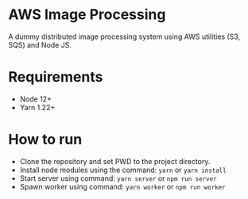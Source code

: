 # AWS Image Processing

A dummy distributed image processing system using AWS utilities (S3, SQS) and Node JS.

# Requirements

- Node 12+
- Yarn 1.22+

# How to run

- Clone the repository and set PWD to the project directory.
- Install node modules using the command: `yarn` or `yarn install`
- Start server using command: `yarn server` or `npm run server`
- Spawn worker using command: `yarn worker` or `npm run worker`
